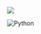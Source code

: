  ![](http://github-profile-summary-cards.vercel.app/api/cards/profile-details?username=dboyraz&theme=github_dark) 

 ![Python](https://img.shields.io/badge/python-3670A0?style=for-the-badge&logo=python&logoColor=ffdd54)
